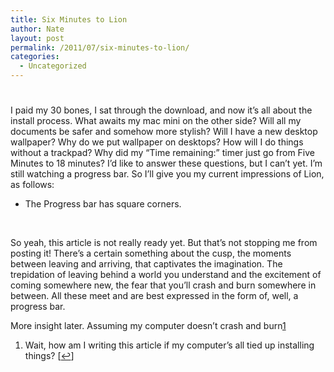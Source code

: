 ```yaml
---
title: Six Minutes to Lion
author: Nate
layout: post
permalink: /2011/07/six-minutes-to-lion/
categories:
  - Uncategorized
---
```

# 

I paid my 30 bones, I sat through the download, and now it’s all about the install process. What awaits my mac mini on the other side? Will all my documents be safer and somehow more stylish? Will I have a new desktop wallpaper? Why do we put wallpaper on desktops? How will I do things without a trackpad? Why did my “Time remaining:” timer just go from Five Minutes to 18 minutes? I’d like to answer these questions, but I can’t yet. I’m still watching a progress bar. So I’ll give you my current impressions of Lion, as follows:

*   The Progress bar has square corners.

 

So yeah, this article is not really ready yet. But that’s not stopping me from posting it! There’s a certain something about the cusp, the moments between leaving and arriving, that captivates the imagination. The trepidation of leaving behind a world you understand and the excitement of coming somewhere new, the fear that you’ll crash and burn somewhere in between. All these meet and are best expressed in the form of, well, a progress bar. 

More insight later. Assuming my computer doesn’t crash and burn[1][1]

 [1]: #footnote_0_1137 "Wait, how am I writing this article if my computer’s all tied up installing things?"

1.  Wait, how am I writing this article if my computer’s all tied up installing things? [[↩][2]]

 [2]: #identifier_0_1137